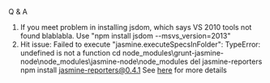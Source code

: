 Q & A
1. If you meet problem in installing jsdom, which says VS 2010 tools not found blablabla.
    Use "npm install jsdom --msvs_version=2013"
2. Hit issue: Failed to execute "jasmine.executeSpecsInFolder": TypeError: undefined is not a function
    cd node_modules\grunt-jasmine-node\node_modules\jasmine-node\node_modules
    del jasmine-reporters
    npm install jasmine-reporters@0.4.1
    See [here](https://mamascode.wordpress.com/2014/07/08/jasmine-node-1-7-x-is-dead/) for more details

